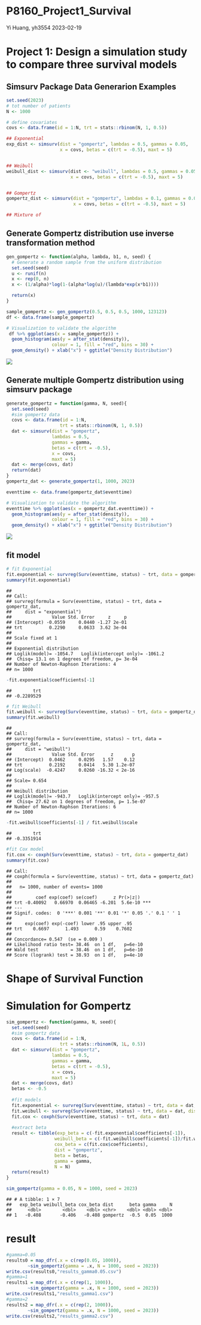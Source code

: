 P8160_Project1_Survival
================
Yi Huang, yh3554
2023-02-19

# Project 1: Design a simulation study to compare three survival models

## Simsurv Package Data Generarion Examples

``` r
set.seed(2023)
# tot number of patients
N <- 1000

# define covariates
covs <- data.frame(id = 1:N, trt = stats::rbinom(N, 1, 0.5))

## Exponential
exp_dist <- simsurv(dist = "gompertz", lambdas = 0.5, gammas = 0.05, 
                    x = covs, betas = c(trt = -0.5), maxt = 5)


## Weibull
weibull_dist <- simsurv(dist <- "weibull", lambdas = 0.5, gammas = 0.05, 
                        x = covs, betas = c(trt = -0.5), maxt = 5)


## Gompertz
gompertz_dist <- simsurv(dist = "gompertz", lambdas = 0.1, gammas = 0.05, 
                         x = covs, betas = c(trt = -0.5), maxt = 5)

## Mixture of 
```

## Generate Gompertz distribution use inverse transformation method

``` r
gen_gompertz <- function(alpha, lambda, b1, n, seed) {
  # Generate a random sample from the uniform distribution
  set.seed(seed)
  u <- runif(n)
  x <- rep(0, n)
  x <- (1/alpha)*log(1-(alpha*log(u)/(lambda*exp(x*b1)))) 

  return(x)
}

sample_gompertz <- gen_gompertz(0.5, 0.5, 0.5, 1000, 123123)
df <- data.frame(sample_gompertz)

# Visualization to validate the algorithm
 df %>% ggplot(aes(x = sample_gompertz)) +
  geom_histogram(aes(y = after_stat(density)),
                 colour = 1, fill = "red", bins = 30) +
  geom_density() + xlab("x") + ggtitle("Density Distribution")
```

![](P8160_Project1_files/figure-gfm/unnamed-chunk-2-1.png)<!-- -->

## Generate multiple Gompertz distribution using simsurv package

``` r
generate_gompertz = function(gamma, N, seed){
  set.seed(seed)
  #sim gompertz data
  covs <- data.frame(id = 1:N,
                    trt = stats::rbinom(N, 1, 0.5))
  dat <- simsurv(dist = "gompertz",
                 lambdas = 0.5, 
                 gammas = gamma, 
                 betas = c(trt = -0.5), 
                 x = covs, 
                 maxt = 5)
  dat <- merge(covs, dat)
  return(dat)
}
gompertz_dat <- generate_gompertz(1, 1000, 2023)

eventtime <- data.frame(gompertz_dat$eventtime)

# Visualization to validate the algorithm
eventtime %>% ggplot(aes(x = gompertz_dat.eventtime)) +
  geom_histogram(aes(y = after_stat(density)),
                 colour = 1, fill = "red", bins = 30) +
  geom_density() + xlab("x") + ggtitle("Density Distribution")
```

![](P8160_Project1_files/figure-gfm/unnamed-chunk-3-1.png)<!-- -->

## fit model

``` r
# fit Exponential
fit.exponential <- survreg(Surv(eventtime, status) ~ trt, data = gompertz_dat, dist = "exponential") 
summary(fit.exponential)
```

    ## 
    ## Call:
    ## survreg(formula = Surv(eventtime, status) ~ trt, data = gompertz_dat, 
    ##     dist = "exponential")
    ##               Value Std. Error     z     p
    ## (Intercept) -0.0559     0.0440 -1.27 2e-01
    ## trt          0.2290     0.0633  3.62 3e-04
    ## 
    ## Scale fixed at 1 
    ## 
    ## Exponential distribution
    ## Loglik(model)= -1054.7   Loglik(intercept only)= -1061.2
    ##  Chisq= 13.1 on 1 degrees of freedom, p= 3e-04 
    ## Number of Newton-Raphson Iterations: 4 
    ## n= 1000

``` r
-fit.exponential$coefficients[-1]
```

    ##        trt 
    ## -0.2289529

``` r
# fit Weibull
fit.weibull <- survreg(Surv(eventtime, status) ~ trt, data = gompertz_dat, dist = "weibull") 
summary(fit.weibull)
```

    ## 
    ## Call:
    ## survreg(formula = Surv(eventtime, status) ~ trt, data = gompertz_dat, 
    ##     dist = "weibull")
    ##               Value Std. Error      z       p
    ## (Intercept)  0.0462     0.0295   1.57    0.12
    ## trt          0.2192     0.0414   5.30 1.2e-07
    ## Log(scale)  -0.4247     0.0260 -16.32 < 2e-16
    ## 
    ## Scale= 0.654 
    ## 
    ## Weibull distribution
    ## Loglik(model)= -943.7   Loglik(intercept only)= -957.5
    ##  Chisq= 27.62 on 1 degrees of freedom, p= 1.5e-07 
    ## Number of Newton-Raphson Iterations: 6 
    ## n= 1000

``` r
-fit.weibull$coefficients[-1] / fit.weibull$scale
```

    ##        trt 
    ## -0.3351914

``` r
#fit Cox model
fit.cox <- coxph(Surv(eventtime, status) ~ trt, data = gompertz_dat) 
summary(fit.cox)
```

    ## Call:
    ## coxph(formula = Surv(eventtime, status) ~ trt, data = gompertz_dat)
    ## 
    ##   n= 1000, number of events= 1000 
    ## 
    ##         coef exp(coef) se(coef)      z Pr(>|z|)    
    ## trt -0.40092   0.66970  0.06465 -6.201  5.6e-10 ***
    ## ---
    ## Signif. codes:  0 '***' 0.001 '**' 0.01 '*' 0.05 '.' 0.1 ' ' 1
    ## 
    ##     exp(coef) exp(-coef) lower .95 upper .95
    ## trt    0.6697      1.493      0.59    0.7602
    ## 
    ## Concordance= 0.547  (se = 0.009 )
    ## Likelihood ratio test= 38.46  on 1 df,   p=6e-10
    ## Wald test            = 38.46  on 1 df,   p=6e-10
    ## Score (logrank) test = 38.93  on 1 df,   p=4e-10

# Shape of Survival Function

# Simulation for Gompertz

``` r
sim_gompertz <- function(gamma, N, seed){
  set.seed(seed)
  #sim gompertz data
  covs <- data.frame(id = 1:N,
                    trt = stats::rbinom(N, 1L, 0.5))
  dat <- simsurv(dist = "gompertz",
                 lambdas = 0.5, 
                 gammas = gamma, 
                 betas = c(trt = -0.5), 
                 x = covs, 
                 maxt = 5)
  dat <- merge(covs, dat)
  betas <- -0.5
  
  #fit models
  fit.exponential <- survreg(Surv(eventtime, status) ~ trt, data = dat, dist = "exponential")
  fit.weibull <- survreg(Surv(eventtime, status) ~ trt, data = dat, dist = "weibull")
  fit.cox <- coxph(Surv(eventtime, status) ~ trt, data = dat)
  
  #extract beta
  result <- tibble(exp_beta = c(-fit.exponential$coefficients[-1]), 
                  weibull_beta = c(-fit.weibull$coefficients[-1])/fit.weibull$scale,
                  cox_beta = c(fit.cox$coefficients), 
                  dist = "gompertz",
                  beta = betas, 
                  gamma = gamma,
                  N = N)
  return(result)
}

sim_gompertz(gamma = 0.05, N = 1000, seed = 2023)
```

    ## # A tibble: 1 × 7
    ##   exp_beta weibull_beta cox_beta dist      beta gamma     N
    ##      <dbl>        <dbl>    <dbl> <chr>    <dbl> <dbl> <dbl>
    ## 1   -0.408       -0.406   -0.408 gompertz  -0.5  0.05  1000

# result

``` r
#gamma=0.05
results0 = map_dfr(.x = c(rep(0.05, 1000)), 
        ~sim_gompertz(gamma = .x, N = 1000, seed = 2023))
write.csv(results0,"results_gamma0.05.csv")
#gamma=1
results1 = map_dfr(.x = c(rep(1, 1000)), 
        ~sim_gompertz(gamma = .x, N = 1000, seed = 2023))
write.csv(results1,"results_gamma1.csv")
#gamma=2
results2 = map_dfr(.x = c(rep(2, 1000)), 
        ~sim_gompertz(gamma = .x, N = 1000, seed = 2023))
write.csv(results2,"results_gamma2.csv")
```
